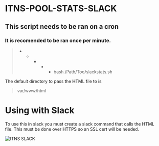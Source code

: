 # ITNS-POOL-STATS-SLACK

## This script needs to be ran on a cron

### It is recomended to be ran once per minute.

> - - - - - bash /Path/Too/slackstats.sh

The default directory to pass the HTML file to is 

> var/www/html



# Using with Slack

To use this in slack you must create a slack command that calls the HTML file. This must be done over HTTPS so an SSL cert will be needed.

![ITNS SLACK](https://i.imgur.com/EZieGfl.png)
